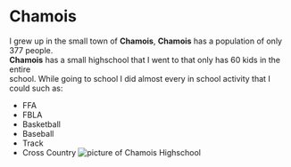 # Chamois
I grew up in the small town of **Chamois**, **Chamois** has a population of only 377 people.  
**Chamois** has a small highschool that I went to that only has 60 kids in the entire  
school. While going to school I did almost every in school activity that I could such as:
 * FFA
 * FBLA
 * Basketball
 * Baseball
 * Track
 * Cross Country
![picture of Chamois Highschool](https://abc17news.b-cdn.net/abc17news.com/2019/12/school.jpg)
